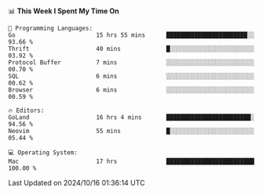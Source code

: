 <!--START_SECTION:waka-->
📊 **This Week I Spent My Time On** 

```text
💬 Programming Languages: 
Go                       15 hrs 55 mins      ███████████████████████░░   93.66 % 
Thrift                   40 mins             █░░░░░░░░░░░░░░░░░░░░░░░░   03.92 % 
Protocol Buffer          7 mins              ░░░░░░░░░░░░░░░░░░░░░░░░░   00.70 % 
SQL                      6 mins              ░░░░░░░░░░░░░░░░░░░░░░░░░   00.62 % 
Browser                  6 mins              ░░░░░░░░░░░░░░░░░░░░░░░░░   00.59 % 

🔥 Editors: 
GoLand                   16 hrs 4 mins       ████████████████████████░   94.56 % 
Neovim                   55 mins             █░░░░░░░░░░░░░░░░░░░░░░░░   05.44 % 

💻 Operating System: 
Mac                      17 hrs              █████████████████████████   100.00 % 
```


 Last Updated on 2024/10/16 01:36:14 UTC
<!--END_SECTION:waka-->
